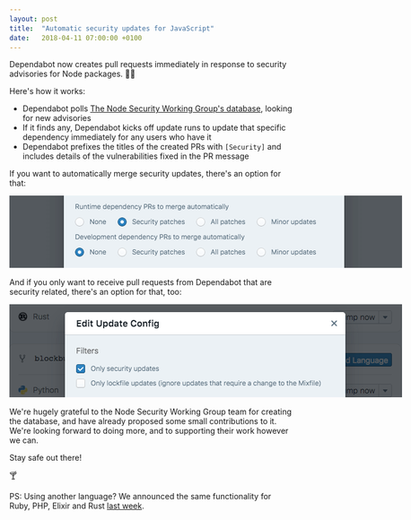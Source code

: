 ```yaml
---
layout: post
title:  "Automatic security updates for JavaScript"
date:   2018-04-11 07:00:00 +0100
---
```


Dependabot now creates pull requests immediately in response to security
advisories for Node packages. 🕵️‍♀️

Here's how it works:
- Dependabot polls [The Node Security Working Group's database][node-security-wg],
  looking for new advisories
- If it finds any, Dependabot kicks off update runs to update that specific
  dependency immediately for any users who have it
- Dependabot prefixes the titles of the created PRs with `[Security]` and
  includes details of the vulnerabilities fixed in the PR message

If you want to automatically merge security updates, there's an option for that:

<p class="image-medium">
  <img src="images/security-automerge.png" style="max-width: 700px;" alt="Automerge options" />
</p>

And if you only want to receive pull requests from Dependabot that are security
related, there's an option for that, too:

<p class="image-medium">
  <img src="images/security-updates-only.png" style="max-width: 700px;" alt="Security updates only option" />
</p>

We're hugely grateful to the Node Security Working Group team for creating the
database, and have already proposed some small contributions to it. We're
looking forward to doing more, and to supporting their work however we can.

Stay safe out there!

🍸

PS: Using another language? We announced the same functionality for
Ruby, PHP, Elixir and Rust [last week][security-announcement].

[security-announcement]: automatically-respond-to-security-advisories
[node-security-wg]: https://github.com/nodejs/security-wg
